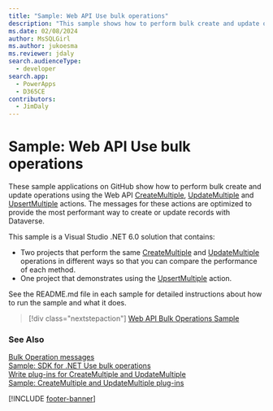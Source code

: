 ```yaml
---
title: "Sample: Web API Use bulk operations" 
description: "This sample shows how to perform bulk create and update operations using the Web API CreateMultiple and UpdateMultiple actions. The messages for these actions are optimized to provide the most performant way to create or update records with Dataverse."
ms.date: 02/08/2024
author: MsSQLGirl
ms.author: jukoesma
ms.reviewer: jdaly
search.audienceType:
  - developer
search.app:
  - PowerApps
  - D365CE
contributors:
  - JimDaly
---
```


# Sample: Web API Use bulk operations

These sample applications on GitHub show how to perform bulk create and update operations using the Web API [CreateMultiple](xref:Microsoft.Dynamics.CRM.CreateMultiple), [UpdateMultiple](xref:Microsoft.Dynamics.CRM.UpdateMultiple) and [UpsertMultiple](xref:Microsoft.Dynamics.CRM.UpsertMultiple) actions. The messages for these actions are optimized to provide the most performant way to create or update records with Dataverse.

This sample is a Visual Studio .NET 6.0 solution that contains:

- Two projects that perform the same [CreateMultiple](xref:Microsoft.Dynamics.CRM.CreateMultiple) and [UpdateMultiple](xref:Microsoft.Dynamics.CRM.UpdateMultiple) operations in different ways so that you can compare the performance of each method.
- One project that demonstrates using the [UpsertMultiple](xref:Microsoft.Dynamics.CRM.UpsertMultiple) action.

See the README.md file in each sample for detailed instructions about how to run the sample and what it does.

> [!div class="nextstepaction"]
> [Web API Bulk Operations Sample](https://github.com/microsoft/PowerApps-Samples/blob/master/dataverse/webapi/CSharp-NETx/BulkOperations/README.md)

### See Also

[Bulk Operation messages](../../bulk-operations.md)   
[Sample: SDK for .NET Use bulk operations](../../org-service/samples/create-update-multiple.md)   
[Write plug-ins for CreateMultiple and UpdateMultiple](../../write-plugin-multiple-operation.md)   
[Sample: CreateMultiple and UpdateMultiple plug-ins](../../org-service/samples/createmultiple-updatemultiple-plugin.md)

[!INCLUDE [footer-banner](../../../../includes/footer-banner.md)]
